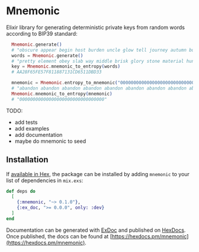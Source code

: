 # Mnemonic

Elixir library for generating deterministic private keys from random words according to BIP39 standard:

```elixir
  Mnemonic.generate()
  # "obscure appear begin host burden uncle glow tell journey autumn burden welcome"
  words = Mnemonic.generate()
  # "pretty element obey slab way middle brisk glory stone material hungry guess"
  key = Mnemonic.mnemonic_to_entropy(words)
  # AA28F65FE57F811887131CD6511DBD33

  mnemonic = Mnemonic.entropy_to_mnemonic("00000000000000000000000000000000")
  # "abandon abandon abandon abandon abandon abandon abandon abandon abandon abandon abandon about"
  Mnemonic.mnemonic_to_entropy(mnemonic)
  # "00000000000000000000000000000000"
```

TODO:
- add tests
- add examples
- add documentation
- maybe do mnemonic to seed

## Installation

If [available in Hex](https://hex.pm/docs/publish), the package can be installed
by adding `mnemonic` to your list of dependencies in `mix.exs`:

```elixir
def deps do
  [
    {:mnemonic, "~> 0.1.0"},
    {:ex_doc, ">= 0.0.0", only: :dev}
  ]
end
```

Documentation can be generated with [ExDoc](https://github.com/elixir-lang/ex_doc)
and published on [HexDocs](https://hexdocs.pm). Once published, the docs can
be found at [https://hexdocs.pm/mnemonic](https://hexdocs.pm/mnemonic).
